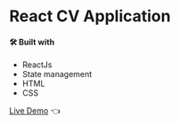 # React CV Application

#### 🛠️ Built with

- ReactJs
- State management
- HTML
- CSS

[Live Demo](https://furip0x.github.io/react_cv_app/) :point_left:
